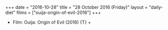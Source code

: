 +++
date = "2016-10-28"
title = "28 October 2016 (Friday)"
layout = "daily-diet"
films = ["ouija-origin-of-evil-2016"]
+++


* Film: Ouija: Origin of Evil (2016) {T} +